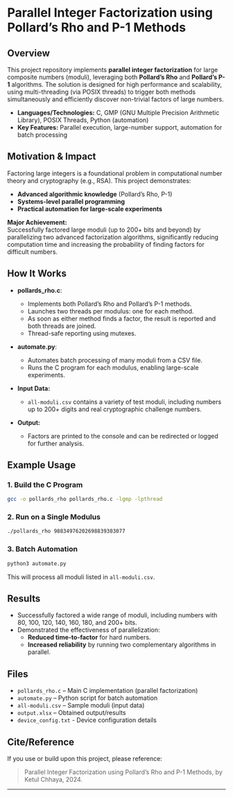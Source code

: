 # Parallel Integer Factorization using Pollard’s Rho and P-1 Methods

## Overview

This project repository implements **parallel integer factorization** for large composite numbers (moduli), leveraging both **Pollard’s Rho** and **Pollard’s P-1** algorithms. The solution is designed for high performance and scalability, using multi-threading (via POSIX threads) to trigger both methods simultaneously and efficiently discover non-trivial factors of large numbers.

- **Languages/Technologies:** C, GMP (GNU Multiple Precision Arithmetic Library), POSIX Threads, Python (automation)
- **Key Features:** Parallel execution, large-number support, automation for batch processing

## Motivation & Impact

Factoring large integers is a foundational problem in computational number theory and cryptography (e.g., RSA). This project demonstrates:
- **Advanced algorithmic knowledge** (Pollard’s Rho, P-1)
- **Systems-level parallel programming**
- **Practical automation for large-scale experiments**

**Major Achievement:**  
Successfully factored large moduli (up to 200+ bits and beyond) by parallelizing two advanced factorization algorithms, significantly reducing computation time and increasing the probability of finding factors for difficult numbers.

## How It Works

- **pollards_rho.c**:  
  - Implements both Pollard’s Rho and Pollard’s P-1 methods.
  - Launches two threads per modulus: one for each method.
  - As soon as either method finds a factor, the result is reported and both threads are joined.
  - Thread-safe reporting using mutexes.

- **automate.py**:  
  - Automates batch processing of many moduli from a CSV file.
  - Runs the C program for each modulus, enabling large-scale experiments.

- **Input Data:**  
  - `all-moduli.csv` contains a variety of test moduli, including numbers up to 200+ digits and real cryptographic challenge numbers.

- **Output:**  
  - Factors are printed to the console and can be redirected or logged for further analysis.

## Example Usage

### 1. Build the C Program

```sh
gcc -o pollards_rho pollards_rho.c -lgmp -lpthread
```

### 2. Run on a Single Modulus

```sh
./pollards_rho 98834976202698839303077
```

### 3. Batch Automation

```sh
python3 automate.py
```

This will process all moduli listed in `all-moduli.csv`.

## Results

- Successfully factored a wide range of moduli, including numbers with 80, 100, 120, 140, 160, 180, and 200+ bits.
- Demonstrated the effectiveness of parallelization:  
  - **Reduced time-to-factor** for hard numbers.
  - **Increased reliability** by running two complementary algorithms in parallel.

## Files

- `pollards_rho.c` – Main C implementation (parallel factorization)
- `automate.py` – Python script for batch automation
- `all-moduli.csv` – Sample moduli (input data)
- `output.xlsx` – Obtained output/results
- `device_config.txt` - Device configuration details

## Cite/Reference

If you use or build upon this project, please reference:

> Parallel Integer Factorization using Pollard’s Rho and P-1 Methods, by Ketul Chhaya, 2024.

---
